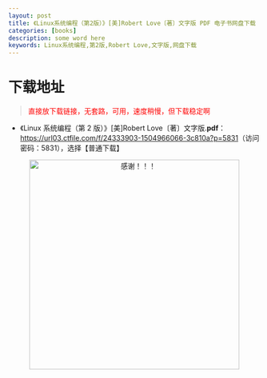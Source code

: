 ```yaml
---
layout: post
title: 《Linux系统编程（第2版）》[美]Robert Love〔著〕文字版 PDF 电子书网盘下载
categories: [books]
description: some word here
keywords: Linux系统编程,第2版,Robert Love,文字版,网盘下载
---
```


# 下载地址

> <p style="color:red" >直接放下载链接，无套路，可用，速度稍慢，但下载稳定啊</p>

- 《Linux 系统编程（第 2 版）》[美]Robert Love〔著〕文字版.**pdf**：<https://url03.ctfile.com/f/24333903-1504966066-3c810a?p=5831>（访问密码：5831），选择【普通下载】

<div align="center"><img src="https://pic.imgdb.cn/item/6707df6bd29ded1a8ce37031.gif" alt="感谢！！！" width="420px" height="auto"/></div>
